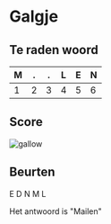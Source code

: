 # Galgje

## Te raden woord

|M|.|.|L|E|N|
|-|-|-|-|-|-|
|1|2|3|4|5|6|

## Score
![gallow](./images/2.png)

## Beurten
E D N M L

Het antwoord is "Mailen"

